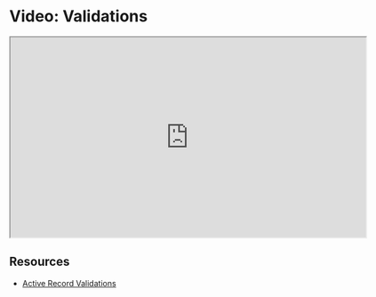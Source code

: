 # Video: Validations

<iframe src="https://player.vimeo.com/video/605968995/?title=0&byline=0&portrait=0" width="640" height="360" allowfullscreen="allowfullscreen" allow="autoplay; fullscreen; picture-in-picture"></iframe>

## Resources

- [Active Record Validations](https://guides.rubyonrails.org/v5.1/active_record_validations.html)
